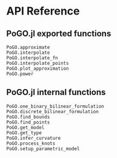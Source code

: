 # API Reference

## PoGO.jl exported functions
```@docs
PoGO.approximate
PoGO.interpolate
PoGO.interpolate_fn
PoGO.interpolate_points
PoGO.plot_approximation
PoGO.power
```

## PoGO.jl internal functions
```@docs
PoGO.one_binary_bilinear_formulation
PoGO.discrete_bilinear_formulation
PoGO.find_bounds
PoGO.find_points
PoGO.get_model
PoGO.get_type
PoGO.infer_curvature
PoGO.process_knots
PoGO.setup_parametric_model
```
